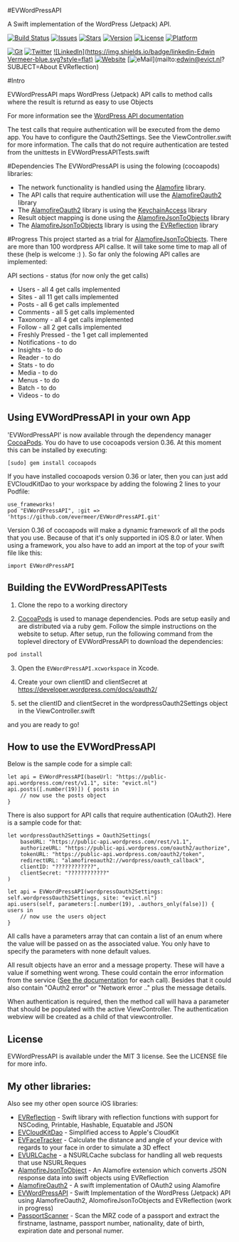 #EVWordPressAPI

A Swift implementation of the WordPress (Jetpack) API.

<!---
 [![Circle CI](https://img.shields.io/circleci/project/evermeer/EVWordPressAPI.svg?style=flat)](https://circleci.com/gh/evermeer/EVWordPressAPI)
  -->
[![Build Status](https://travis-ci.org/evermeer/EVWordPressAPI.svg?style=flat)](https://travis-ci.org/evermeer/EVWordPressAPI)
[![Issues](https://img.shields.io/github/issues-raw/evermeer/EVWordPressAPI.svg?style=flat)](https://github.com/evermeer/EVWordPressAPI/issues)
[![Stars](https://img.shields.io/github/stars/evermeer/EVWordPressAPI.svg?style=flat)](https://github.com/evermeer/EVWordPressAPI/stargazers)
[![Version](https://img.shields.io/cocoapods/v/EVWordPressAPI.svg?style=flat)](http://cocoadocs.org/docsets/EVWordPressAPI)
[![License](https://img.shields.io/cocoapods/l/EVWordPressAPI.svg?style=flat)](http://cocoadocs.org/docsets/EVWordPressAPI)
[![Platform](https://img.shields.io/cocoapods/p/EVWordPressAPI.svg?style=flat)](http://cocoadocs.org/docsets/EVWordPressAPI)

[![Git](https://img.shields.io/badge/GitHub-evermeer-blue.svg?style=flat)](https://github.com/evermeer)
[![Twitter](https://img.shields.io/badge/twitter-@evermeer-blue.svg?style=flat)](http://twitter.com/evermeer)
[![LinkedIn](https://img.shields.io/badge/linkedin-Edwin Vermeer-blue.svg?style=flat)](http://nl.linkedin.com/in/evermeer/en)
[![Website](https://img.shields.io/badge/website-evict.nl-blue.svg?style=flat)](http://evict.nl)
[![eMail](https://img.shields.io/badge/email-edwin@evict.nl-blue.svg?style=flat)](mailto:edwin@evict.nl?SUBJECT=About EVReflection)


#Intro

EVWordPressAPI maps WordPress (Jetpack) API calls to method calls where the result is returnd as easy to use Objects

For more information see the [WordPress API documentation](https://developer.wordpress.com/docs/api/)

The test calls that require authentication will be executed from the demo app. You have to configure the Oauth2Settings. See the ViewController.swift for more information. The calls that do not require authentication are tested from the unittests in EVWordPressAPITests.swift

#Dependencies
The EVWordPressAPI is using the folowing (cocoapods) libraries:

- The network functionality is handled using the [Alamofire](https://github.com/Alamofire/Alamofire) library.
- The API calls that require authentication will use the [AlamofireOauth2](https://github.com/evermeer/AlamofireOauth2) library
- The [AlamofireOauth2](https://github.com/evermeer/AlamofireOauth2) library is using the [KeychainAccess](https://github.com/kishikawakatsumi/KeychainAccess) library
- Result object mapping is done using the [AlamofireJsonToObjects](https://github.com/evermeer/AlamofireJsonToObjects) library
- The [AlamofireJsonToObjects](https://github.com/evermeer/AlamofireJsonToObjects) library is using the [EVReflection](https://github.com/evermeer/EVReflection) library

#Progress
This project started as a trial for [AlamofireJsonToObjects](https://github.com/evermeer/AlamofireJsonToObjects). There are more than 100 wordpress API callse. It will take some time to map all of these (help is welcome :) ). So far only the folowing API calles are implemented:

API sections - status (for now only the get calls)
- Users - all 4 get calls implemented
- Sites - all 11 get calls implemented
- Posts - all 6 get calls implemented
- Comments - all 5 get calls implemented
- Taxonomy - all 4 get calls implemented
- Follow - all 2 get calls implemented
- Freshly Pressed - the 1 get call implemented
- Notifications - to do
- Insights - to do
- Reader - to do
- Stats - to do
- Media - to do
- Menus - to do
- Batch - to do
- Videos - to do



## Using EVWordPressAPI in your own App 

'EVWordPressAPI' is now available through the dependency manager [CocoaPods](http://cocoapods.org). 
You do have to use cocoapods version 0.36. At this moment this can be installed by executing:

```
[sudo] gem install cocoapods
```

If you have installed cocoapods version 0.36 or later, then you can just add EVCloudKitDao to your workspace by adding the folowing 2 lines to your Podfile:

```
use_frameworks!
pod "EVWordPressAPI", :git => 'https://github.com/evermeer/EVWordPressAPI.git'
```

Version 0.36 of cocoapods will make a dynamic framework of all the pods that you use. Because of that it's only supported in iOS 8.0 or later. When using a framework, you also have to add an import at the top of your swift file like this:

```
import EVWordPressAPI
```

## Building the EVWordPressAPITests

1) Clone the repo to a working directory

2) [CocoaPods](http://cocoapods.org) is used to manage dependencies. Pods are setup easily and are distributed via a ruby gem. Follow the simple instructions on the website to setup. After setup, run the following command from the toplevel directory of EVWordPressAPI to download the dependencies:

```sh
pod install
```

3) Open the `EVWordPressAPI.xcworkspace` in Xcode.

4) Create your own clientID and clientSecret at https://developer.wordpress.com/docs/oauth2/ 

5) set the clientID and clientSecret in the wordpressOauth2Settings object in the ViewController.swift

and you are ready to go!

## How to use the EVWordPressAPI
Below is the sample code for a simple call:

```
let api = EVWordPressAPI(baseUrl: "https://public-api.wordpress.com/rest/v1.1", site: "evict.nl")
api.posts([.number(19)]) { posts in
    // now use the posts object
}
```

There is also support for API calls that require authentication (OAuth2). Here is a sample code for that: 
```
let wordpressOauth2Settings = Oauth2Settings(
    baseURL: "https://public-api.wordpress.com/rest/v1.1",
    authorizeURL: "https://public-api.wordpress.com/oauth2/authorize",
    tokenURL: "https://public-api.wordpress.com/oauth2/token",
    redirectURL: "alamofireoauth2://wordpress/oauth_callback",
    clientID: "????????????",
    clientSecret: "????????????"
)

let api = EVWordPressAPI(wordpressOauth2Settings: self.wordpressOauth2Settings, site: "evict.nl")
api.users(self, parameters:[.number(19), .authors_only(false)]) { users in
    // now use the users object
}
```

All calls have a parameters array that can contain a list of an enum where the value will be passed on as the associated value. You only have to specify the parameters with none default values.

All result objects have an error and a message property. These will have a value if something went wrong. These could contain the error information from the service ([See the documentation](https://developer.wordpress.com/docs/api/) for each call). Besides that it could also contain "OAuth2 error" or  "Network error .." plus the message details.

When authentication is required, then the method call will hava a parameter that should be populated with the active ViewController. The authentication webview will be created as a child of that viewcontroller.


## License

EVWordPressAPI is available under the MIT 3 license. See the LICENSE file for more info.

## My other libraries:
Also see my other open source iOS libraries:

- [EVReflection](https://github.com/evermeer/EVReflection) - Swift library with reflection functions with support for NSCoding, Printable, Hashable, Equatable and JSON 
- [EVCloudKitDao](https://github.com/evermeer/EVCloudKitDao) - Simplified access to Apple's CloudKit
- [EVFaceTracker](https://github.com/evermeer/EVFaceTracker) - Calculate the distance and angle of your device with regards to your face in order to simulate a 3D effect
- [EVURLCache](https://github.com/evermeer/EVURLCache) - a NSURLCache subclass for handling all web requests that use NSURLReques
- [AlamofireJsonToObject](https://github.com/evermeer/AlamofireJsonToObjects) - An Alamofire extension which converts JSON response data into swift objects using EVReflection
- [AlamofireOauth2](https://github.com/evermeer/AlamofireOauth2) - A swift implementation of OAuth2 using Alamofire
- [EVWordPressAPI](https://github.com/evermeer/EVWordPressAPI) - Swift Implementation of the WordPress (Jetpack) API using AlamofireOauth2, AlomofireJsonToObjects and EVReflection (work in progress)
- [PassportScanner](https://github.com/evermeer/PassportScanner) - Scan the MRZ code of a passport and extract the firstname, lastname, passport number, nationality, date of birth, expiration date and personal numer.
